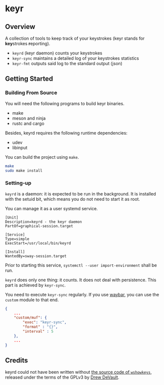 # keyr

## Overview

A collection of tools to keep track of your keystrokes (keyr stands
for **key**strokes **r**eporting).

  - `keyrd` (keyr daemon) counts your keystrokes
  - `keyr-sync` maintains a detailed log of your keystrokes statistics
  - `keyr-fmt` outputs said log to the standard output (json)

## Getting Started

### Building From Source

You will need the following programs to build keyr binaries.

  - make
  - meson and ninja
  - rustc and cargo

Besides, keyrd requires the following runtime dependencies:

  - udev
  - libinput

You can build the project using `make`.

```bash
make
sudo make install
```

### Setting-up

`keyrd` is a daemon: it is expected to be run in the background. It is
installed with the setuid bit, which means you do not need to start it
as root.

You can manage it as a user systemd service.

```
[Unit]
Description=keyrd - the keyr daemon
PartOf=graphical-session.target

[Service]
Type=simple
ExecStart=/usr/local/bin/keyrd

[Install]
WantedBy=sway-session.target
```

Prior to starting this service, `systemctl --user import-environment`
shall be run.

`keyrd` does only one thing: it counts. It does not deal with
persistence. This part is achieved by `keyr-sync`.

You need to execute `keyr-sync` regularly. If you use
[waybar](https://github.com/Alexays/Waybar), you can use the `custom`
module to that end.

```json
{
    ...
    "custom/muf": {
        "exec": "keyr-sync",
        "format" : "{}",
        "interval" : 5
    },
    ...
}
```

## Credits

keyrd could not have been written without [the source code of
`wshowkeys`](https://git.sr.ht/~sircmpwn/wshowkeys), released under
the terms of the GPLv3 by [Drew DeVault](https://drewdevault.com/).
